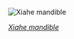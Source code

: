 
![Xiahe mandible](https://upload.wikimedia.org/wikipedia/commons/thumb/2/2c/Xiahe_mandible.jpg/600px-Xiahe_mandible.jpg)

*[Xiahe mandible](https://wikipedia.org/wiki/File:Xiahe_mandible.jpg)*
